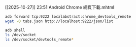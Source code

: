 [[2025-10-27]] 23:51
Android Chrome 網頁下載.mhtml

```bash
adb forward tcp:9222 localabstract:chrome_devtools_remote
wget -O tabs.json http://localhost:9222/json/list
```

```bash
adb shell
ls /dev/socket
ls /dev/socket/devtools_remote*
```
